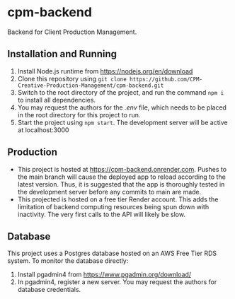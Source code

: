 # cpm-backend

Backend for Client Production Management.

## Installation and Running

1. Install Node.js runtime from https://nodejs.org/en/download
2. Clone this repository using `git clone https://github.com/CPM-Creative-Production-Management/cpm-backend.git`
3. Switch to the root directory of the project, and run the command `npm i` to install all dependencies.
4. You may request the authors for the _.env_ file, which needs to be placed in the root directory for this project to run.
5. Start the project using `npm start`. The development server will be active at localhost:3000

## Production

- This project is hosted at https://cpm-backend.onrender.com. Pushes to the main branch will cause the deployed app to reload according to the latest version. Thus, it is suggested that the app is thoroughly tested in the development server before any commits to main are made.
- This projected is hosted on a free tier Render account. This adds the limitation of backend computing resources being spun down with inactivity. The very first calls to the API will likely be slow.

## Database

This project uses a Postgres database hosted on an AWS Free Tier RDS system. To monitor the database directly:

1. Install pgadmin4 from https://www.pgadmin.org/download/
2. In pgadmin4, register a new server. You may request the authors for database credentials.
